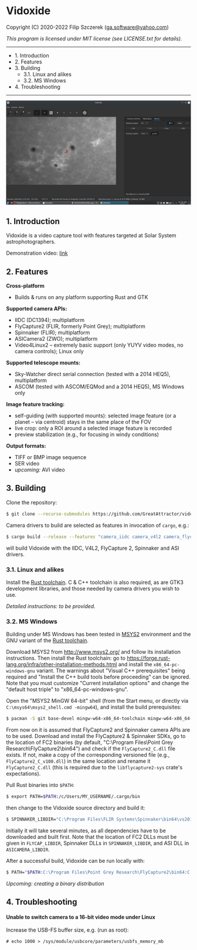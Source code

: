 # Vidoxide
Copyright (C) 2020-2022 Filip Szczerek (ga.software@yahoo.com)

*This program is licensed under MIT license (see LICENSE.txt for details).*

----------------------------------------

- 1\. Introduction
- 2\. Features
- 3\. Building
  - 3\.1\. Linux and alikes
  - 3\.2\. MS Windows
- 4\. Troubleshooting

----------------------------------------

![Main window](doc/screenshots/main_window.png)

## 1. Introduction

Vidoxide is a video capture tool with features targeted at Solar System astrophotographers.

Demonstration video: [link](https://www.youtube.com/watch?v=7s_nibrTrsU)


## 2. Features

**Cross-platform**
  - Builds & runs on any platform supporting Rust and GTK

**Supported camera APIs:**
  - IIDC (DC1394); multiplatform
  - FlyCapture2 (FLIR, formerly Point Grey); multiplatform
  - Spinnaker (FLIR); multiplatform
  - ASICamera2 (ZWO); multiplatform
  - Video4Linux2 – extremely basic support (only YUYV video modes, no camera controls); Linux only

**Supported telescope mounts:**
  - Sky-Watcher direct serial connection (tested with a 2014 HEQ5), multiplatform
  - ASCOM (tested with ASCOM/EQMod and a 2014 HEQ5), MS Windows only

**Image feature tracking:**
  - self-guiding (with supported mounts): selected image feature (or a planet – via centroid) stays in the same place of the FOV
  - live crop: only a ROI around a selected image feature is recorded
  - preview stabilization (e.g., for focusing in windy conditions)

**Output formats:**
  - TIFF or BMP image sequence
  - SER video
  - *upcoming:* AVI video


## 3. Building

Clone the repository:
```Bash
$ git clone --recurse-submodules https://github.com/GreatAttractor/vidoxide.git
```

Camera drivers to build are selected as features in invocation of `cargo`, e.g.:
```Bash
$ cargo build --release --features "camera_iidc camera_v4l2 camera_flycap2 camera_spinnaker camera_asi"
```
will build Vidoxide with the IIDC, V4L2, FlyCapture 2, Spinnaker and ASI drivers.


### 3.1. Linux and alikes

Install the [Rust toolchain](https://www.rust-lang.org/learn/get-started). C & C++ toolchain is also required, as are GTK3 development libraries, and those needed by camera drivers you wish to use.

*Detailed instructions: to be provided.*


### 3.2. MS Windows

Building under MS Windows has been tested in [MSYS2](https://www.msys2.org/) environment and the GNU variant of the [Rust toolchain](https://www.rust-lang.org/learn/get-started).

Download MSYS2 from http://www.msys2.org/ and follow its installation instructions. Then install the Rust toolchain: go to https://forge.rust-lang.org/infra/other-installation-methods.html and install the `x86_64-pc-windows-gnu` variant. The warnings about "Visual C++ prerequisites" being required and "Install the C++ build tools before proceeding" can be ignored. Note that you must customize "Current installation options" and change the "default host triple" to "x86_64-pc-windows-gnu".

Open the "MSYS2 MinGW 64-bit" shell (from the Start menu, or directly via `C:\msys64\msys2_shell.cmd -mingw64`), and install the build prerequisites:
```bash
$ pacman -S git base-devel mingw-w64-x86_64-toolchain mingw-w64-x86_64-gtk3
```

From now on it is assumed that FlyCapture2 and Spinnaker camera APIs are to be used. Download and install the FlyCapture2 & Spinnaker SDKs, go to the location of FC2 binaries (by default, "C:\Program Files\Point Grey Research\FlyCapture2\bin64") and check if the `FlyCapture2_C.dll` file exists. If not, make a copy of the corresponding versioned file (e.g., `FlyCapture2_C_v100.dll`) in the same location and rename it `FlyCapture2_C.dll` (this is required due to the `libflycapture2-sys` crate's expectations).

Pull Rust binaries into `$PATH`:
```bash
$ export PATH=$PATH:/c/Users/MY_USERNAME/.cargo/bin
```
then change to the Vidoxide source directory and build it:
```bash
$ SPINNAKER_LIBDIR="C:\Program Files\FLIR Systems\Spinnaker\bin64\vs2015" FLYCAP_LIBDIR="C:\Program Files\Point Grey Research\FlyCapture2\bin64" ASICAMERA_LIBDIR="C:\Downloads\ASI SDK\lib\x64" cargo build --release --features "camera_flycap2 camera_spinnaker mount_ascom"
```
Initially it will take several minutes, as all dependencies have to be downloaded and built first. Note that the location of FC2 DLLs must be given in `FLYCAP_LIBDIR`, Spinnaker DLLs in `SPINNAKER_LIBDIR`, and ASI DLL in `ASICAMERA_LIBDIR`.

After a successful build, Vidoxide can be run locally with:
```bash
$ PATH="$PATH:C:\Program Files\Point Grey Research\FlyCapture2\bin64:C:\Program Files\FLIR Systems\Spinnaker\bin64\vs2015:C:\Downloads\ASI SDK\lib\x64" target/release/vidoxide.exe
```

*Upcoming: creating a binary distribution*


## 4. Troubleshooting

#### Unable to switch camera to a 16-bit video mode under Linux

Increase the USB-FS buffer size, e.g. (run as root):
```
# echo 1000 > /sys/module/usbcore/parameters/usbfs_memory_mb
```
